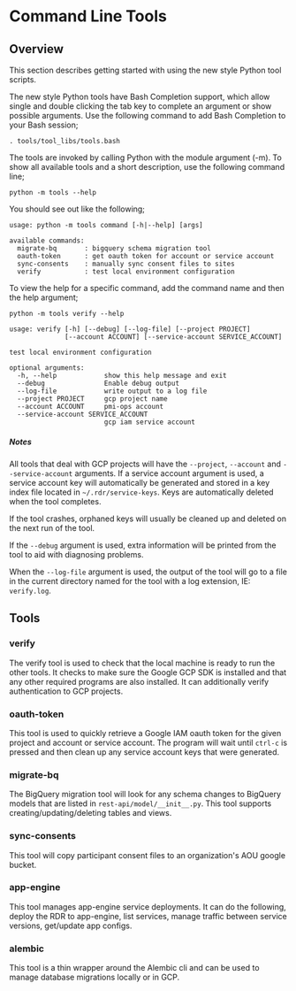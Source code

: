 # Command Line Tools

## Overview

This section describes getting started with using the new style Python tool scripts.

The new style Python tools have Bash Completion support, which allow single and double clicking the tab key to complete an argument or show possible arguments. Use the following command to add Bash Completion to your Bash session;

```
. tools/tool_libs/tools.bash
```

The tools are invoked by calling Python with the module argument (-m). To show all available tools and a short description, use the following command line;

```
python -m tools --help
```

You should see out like the following;

```
usage: python -m tools command [-h|--help] [args]

available commands:
  migrate-bq       : bigquery schema migration tool
  oauth-token      : get oauth token for account or service account
  sync-consents    : manually sync consent files to sites
  verify           : test local environment configuration
```

To view the help for a specific command, add the command name and then the help argument;

```
python -m tools verify --help 

usage: verify [-h] [--debug] [--log-file] [--project PROJECT]
              [--account ACCOUNT] [--service-account SERVICE_ACCOUNT]

test local environment configuration

optional arguments:
  -h, --help            show this help message and exit
  --debug               Enable debug output
  --log-file            write output to a log file
  --project PROJECT     gcp project name
  --account ACCOUNT     pmi-ops account
  --service-account SERVICE_ACCOUNT
                        gcp iam service account

```
##### Notes

All tools that deal with GCP projects will have the `--project`, `--account` and `--service-account` arguments.  If a service account argument is used, a service account key will automatically be generated and stored in a key index file located in `~/.rdr/service-keys`.  Keys are automatically deleted when the tool completes. 

If the tool crashes, orphaned keys will usually be cleaned up and deleted on the next run of the tool.

If the `--debug` argument is used, extra information will be printed from the tool to aid with diagnosing problems.

When the `--log-file` argument is used, the output of the tool will go to a file in the current directory named for the tool with a log extension, IE: `verify.log`.

## Tools

### verify

The verify tool is used to check that the local machine is ready to run the other tools. It checks to make sure the Google GCP SDK is installed and that any other required programs are also installed.  It can additionally verify authentication to GCP projects.

### oauth-token

This tool is used to quickly retrieve a Google IAM oauth token for the given project and account or service account.  The program will wait until `ctrl-c` is pressed and then clean up any service account keys that were generated.

### migrate-bq

The BigQuery migration tool will look for any schema changes to BigQuery models that are listed in `rest-api/model/__init__.py`. This tool supports creating/updating/deleting tables and views.

### sync-consents

This tool will copy participant consent files to an organization's AOU google bucket.

### app-engine

This tool manages app-engine service deployments.  It can do the following, deploy the RDR to app-engine, list services, manage traffic between service versions, get/update app configs.

### alembic

This tool is a thin wrapper around the Alembic cli and can be used to manage database migrations locally or in GCP.   